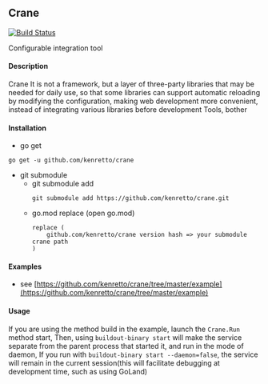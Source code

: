 ## Crane 

[![Build Status](https://travis-ci.org/kenretto/crane.svg?branch=master&status=created)](https://github.com/kenretto/crane)

Configurable integration tool


#### Description
Crane It is not a framework, but a layer of three-party libraries that may be needed for daily use, so that some libraries can support automatic reloading by modifying the configuration, making web development more convenient, instead of integrating various libraries before development Tools, bother

#### Installation
* go get
```
go get -u github.com/kenretto/crane
```

* git submodule
  * git submodule add
    ```
    git submodule add https://github.com/kenretto/crane.git 
    ```
  * go.mod replace (open go.mod)
    ```
    replace (
    	github.com/kenretto/crane version hash => your submodule crane path
    )
    ```
    
#### Examples
* see [https://github.com/kenretto/crane/tree/master/example](https://github.com/kenretto/crane/tree/master/example)

#### Usage
If you are using the method build in the example, launch the `Crane.Run` method start, 
Then, using `buildout-binary start` will make the service separate from the parent process that started it, and run in the mode of daemon,
If you run with `buildout-binary start --daemon=false`, the service will remain in the current session(this will facilitate debugging at development time, such as using GoLand)